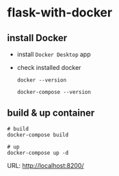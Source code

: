# flask-with-docker

## install Docker

- install `Docker Desktop` app

- check installed docker

  ```shell
  docker --version

  docker-compose --version
  ```

## build & up container

```shell
# build
docker-compose build

# up
docker-compose up -d
```

URL: [http://localhost:8200/](http://localhost:8200/)
